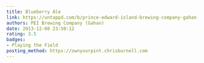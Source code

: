 ```yaml
---
title: Blueberry Ale
link: https://untappd.com/b/prince-edward-island-brewing-company-gahan-blueberry-ale/414788
authors: PEI Brewing Company (Gahan)
date: 2013-12-08 23:50:12
rating: 3.5
badges:
- Playing the Field
posting_method: https://ownyourpint.chrisburnell.com
---
```

